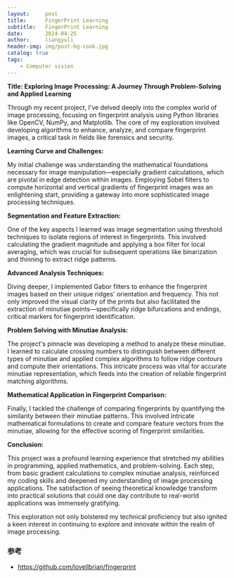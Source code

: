 ```yaml
---
layout:     post
title:      FingerPrint Learning
subtitle:   FingerPrint Learning
date:       2024-04-25
author:     liangyuli
header-img: img/post-bg-cook.jpg
catalog: true
tags:
    - Computer vision
---
```


**Title: Exploring Image Processing: A Journey Through Problem-Solving and Applied Learning**

Through my recent project, I've delved deeply into the complex world of image processing, focusing on fingerprint analysis using Python libraries like OpenCV, NumPy, and Matplotlib. The core of my exploration involved developing algorithms to enhance, analyze, and compare fingerprint images, a critical task in fields like forensics and security.

**Learning Curve and Challenges:**

My initial challenge was understanding the mathematical foundations necessary for image manipulation—especially gradient calculations, which are pivotal in edge detection within images. Employing Sobel filters to compute horizontal and vertical gradients of fingerprint images was an enlightening start, providing a gateway into more sophisticated image processing techniques.

**Segmentation and Feature Extraction:**

One of the key aspects I learned was image segmentation using threshold techniques to isolate regions of interest in fingerprints. This involved calculating the gradient magnitude and applying a box filter for local averaging, which was crucial for subsequent operations like binarization and thinning to extract ridge patterns.

**Advanced Analysis Techniques:**

Diving deeper, I implemented Gabor filters to enhance the fingerprint images based on their unique ridges' orientation and frequency. This not only improved the visual clarity of the prints but also facilitated the extraction of minutiae points—specifically ridge bifurcations and endings, critical markers for fingerprint identification.

**Problem Solving with Minutiae Analysis:**

The project's pinnacle was developing a method to analyze these minutiae. I learned to calculate crossing numbers to distinguish between different types of minutiae and applied complex algorithms to follow ridge contours and compute their orientations. This intricate process was vital for accurate minutiae representation, which feeds into the creation of reliable fingerprint matching algorithms.

**Mathematical Application in Fingerprint Comparison:**

Finally, I tackled the challenge of comparing fingerprints by quantifying the similarity between their minutiae patterns. This involved intricate mathematical formulations to create and compare feature vectors from the minutiae, allowing for the effective scoring of fingerprint similarities.

**Conclusion:**

This project was a profound learning experience that stretched my abilities in programming, applied mathematics, and problem-solving. Each step, from basic gradient calculations to complex minutiae analysis, reinforced my coding skills and deepened my understanding of image processing applications. The satisfaction of seeing theoretical knowledge transform into practical solutions that could one day contribute to real-world applications was immensely gratifying.

This exploration not only bolstered my technical proficiency but also ignited a keen interest in continuing to explore and innovate within the realm of image processing.

### 参考
- https://github.com/lovellbrian/fingerprint